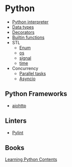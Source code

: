# Python

- [Python interpreter](interpreter.md)
- [Data types](data_types/index.md)
- [Decorators](decorators.md)
- [Builtin functions](builtin_functions/index.md)
- STL
  - [Enum](stl/enum.md)
  - [os](stl/os.md)
  - [signal](stl/signal.md)
  - [time](stl/time.md)
- Concurrency
  - [Parallel tasks](concurrency/parallel_tasks.md)
  - [Asyncio](concurrency/asyncio/index.md)

## Python Frameworks

- [aiohttp](aiohttp/index.md)

## Linters

- [Pylint](pylint/index.md)

## Books

[Learning Python Contents](learning_python_contents.md)
